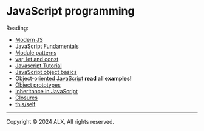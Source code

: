 JavaScript programming
======================

Reading:

*   [Modern JS](https://github.com/mbeaudru/modern-js-cheatsheet)
*   [JavaScript Fundamentals](https://developer.mozilla.org/en-US/docs/Learn/Getting_started_with_the_web/JavaScript_basics)
*   [Module patterns](https://darrenderidder.github.io/talks/ModulePatterns/#/)
*   [var, let and const](https://www.youtube.com/watch?v=sjyJBL5fkp8)
*   [Javascript Tutorial](https://www.youtube.com/watch?v=vZBCTc9zHtI)
*   [JavaScript object basics](https://developer.mozilla.org/en-US/docs/Learn/JavaScript/Objects/Basics)
*   [Object-oriented JavaScript](https://developer.mozilla.org/en-US/docs/Learn/JavaScript/Objects/Classes_in_JavaScript) **read all examples!**
*   [Object prototypes](https://developer.mozilla.org/en-US/docs/Learn/JavaScript/Objects/Object_prototypes)
*   [Inheritance in JavaScript](https://developer.mozilla.org/en-US/docs/Learn/JavaScript/Objects/Classes_in_JavaScript)
*   [Closures](https://developer.mozilla.org/en-US/docs/Web/JavaScript/Closures)
*   [this/self](https://alistapart.com/article/getoutbindingsituations/)

-----

Copyright © 2024 ALX, All rights reserved.

